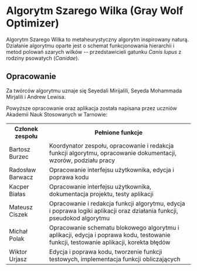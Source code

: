 # Algorytm Szarego Wilka (Gray Wolf Optimizer)

Algorytm Szarego Wilka to metaheurystyczny algorytm inspirowany naturą. Działanie algorytmu oparte jest o schemat funkcjonowania hierarchii i metod polowań szarych wilków -- przedstawicieli gatunku <i>Canis lupus</i> z rodziny psowatych (<i>Canidae</i>).


## Opracowanie

Za twórców algorytmu uznaje się Seyedali Mirijalili, Seyeda Mohammada Mirjalili i Andrew Lewisa.

Powyższe opracowanie oraz aplikacja została napisana przez uczniów Akademii Nauk Stosowanych w Tarnowie:

<table>
<tr>
<th>Członek zespołu</th>
<th>Pełnione funkcje</th>
</tr>
<tr><td>Bartosz Burzec</td><td>Koordynator zespołu, opracowanie i redakcja funkcji algorytmu, opracowanie dokumentacji, wzorów, podziału pracy</td></tr>
<tr><td>Radosław Barwacz</td><td>Opracowanie interfejsu użytkownika, edycja i poprawa kodu</td></tr>
<tr><td>Kacper Białas</td><td>Opracowanie interfejsu użytkownika, dokumentacja projektu, testy aplikacji</td></tr>
<tr><td>Mateusz Ciszek</td><td>Opracowanie i redakcja funkcji algorytmu, edycja i poprawa logiki aplikacji oraz działania funkcji, pseudokod algorytmu</td></tr>
<tr><td>Michał Polak</td><td>Opracowanie schematu blokowego algorytmu i aplikacji, edycja i poprawa kodu, testowanie funkcji, testowanie aplikacji, korekta błędów</td></tr>
<tr><td>Wiktor Urjasz</td><td>Edycja i poprawa kodu, tworzenie funkcji testowych, implementacja funkcji obliczających</td></tr>
</table>


